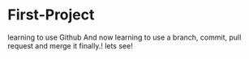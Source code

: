 # First-Project
learning to use Github
And now learning to use a branch, commit, pull request and merge it finally.! lets see!
